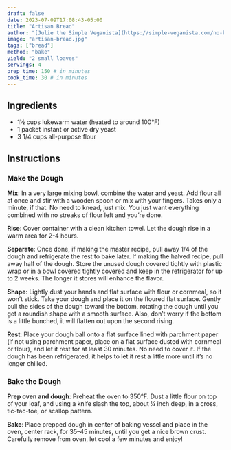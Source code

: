 ```yaml
---
draft: false
date: 2023-07-09T17:08:43-05:00
title: "Artisan Bread"
author: "[Julie the Simple Veganista](https://simple-veganista.com/no-knead-artisan-bread-short-rise/)"
image: "artisan-bread.jpg"
tags: ["bread"]
method: "bake"
yield: "2 small loaves"
servings: 4
prep_time: 150 # in minutes
cook_time: 30 # in minutes
---
```


## Ingredients
- 1½ cups lukewarm water (heated to around 100°F)
- 1 packet instant or active dry yeast
- 3 1/4 cups all-purpose flour

## Instructions

### Make the Dough
**Mix**: In a very large mixing bowl, combine the water and yeast. Add flour all at once and stir with a wooden spoon or mix with your fingers. Takes only a minute, if that. No need to knead, just mix. You just want everything combined with no streaks of flour left and you’re done.

**Rise**: Cover container with a clean kitchen towel. Let the dough rise in a warm area for 2-4 hours.

**Separate**: Once done, if making the master recipe, pull away 1/4 of the dough and refrigerate the rest to bake later. If making the halved recipe, pull away half of the dough. Store the unused dough covered tightly with plastic wrap or in a bowl covered tightly covered and keep in the refrigerator for up to 2 weeks. The longer it stores will enhance the flavor.

**Shape**: Lightly dust your hands and flat surface with flour or cornmeal, so it won’t stick. Take your dough and place it on the floured flat surface. Gently pull the sides of the dough toward the bottom, rotating the dough until you get a roundish shape with a smooth surface. Also, don’t worry if the bottom is a little bunched, it will flatten out upon the second rising.

**Rest**: Place your dough ball onto a flat surface lined with parchment paper (if not using parchment paper, place on a flat surface dusted with cornmeal or flour), and let it rest for at least 30 minutes. No need to cover it. If the dough has been refrigerated, it helps to let it rest a little more until it’s no longer chilled.

### Bake the Dough

**Prep oven and dough**: Preheat the oven to 350°F. Dust a little flour on top of your loaf, and using a knife slash the top, about ¼ inch deep, in a cross, tic-tac-toe, or scallop pattern.

**Bake**: Place prepped dough in center of baking vessel and place in the oven, center rack, for 35–45 minutes, until you get a nice brown crust. Carefully remove from oven, let cool a few minutes and enjoy!